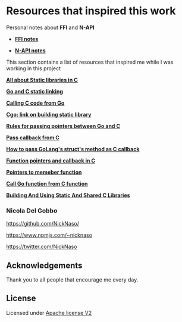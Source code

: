 #  Resources that inspired this work

Personal notes about **FFI** and **N-API**

- **[FFI notes](./ffi_notes.md)**

- **[N-API notes](./napi_notes.md)**


This section contains a list of resources that inspired me while I was working in
this project

**[All about Static libraries in C](https://medium.com/@meghamohan/all-about-static-libraries-in-c-cea57990c495)**

**[Go and C static linking](https://github.com/shadowmint/go-static-linking)**

**[Calling C code from Go](https://karthikkaranth.me/blog/calling-c-code-from-go/)**

**[Cgo: link on building static library](https://www.reddit.com/r/golang/comments/63ho4s/cgo_why_do_i_need_to_link_when_building_a_static/)**

**[Rules for passing pointers between Go and C](https://go.googlesource.com/proposal/+/master/design/12416-cgo-pointers.md)**

**[Pass callback from C](https://golang.org/misc/cgo/test/callback.go)**

**[How to pass GoLang's struct's method as C callback](https://stackoverflow.com/questions/48587118/how-to-pass-golangs-structs-method-as-c-callback)**

**[Function pointers and callback in C](https://opensourceforu.com/2012/02/function-pointers-and-callbacks-in-c-an-odyssey/)**

**[Pointers to memeber function](https://isocpp.org/wiki/faq/pointers-to-members)**

**[Call Go function from C function](https://dev.to/mattn/call-go-function-from-c-function-1n3)**

**[Building And Using Static And Shared C Libraries](http://docencia.ac.upc.edu/FIB/USO/Bibliografia/unix-c-libraries.html)**


### Nicola Del Gobbo

<https://github.com/NickNaso/>

<https://www.npmjs.com/~nicknaso>

<https://twitter.com/NickNaso>

## Acknowledgements

Thank you to all people that encourage me every day.

## License

Licensed under [Apache license V2](../LICENSE)

